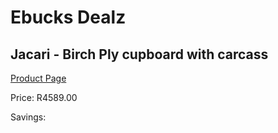 
# Ebucks Dealz
## Jacari - Birch Ply cupboard with carcass
[Product Page](https://www.ebucks.com/web/shop/productSelected.do?prodId=1148412964&catId=1130195724)

Price: R4589.00

Savings: 


	